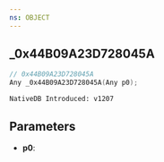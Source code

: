 ```yaml
---
ns: OBJECT
---
```

## _0x44B09A23D728045A

```c
// 0x44B09A23D728045A
Any _0x44B09A23D728045A(Any p0);
```

```
NativeDB Introduced: v1207
```

## Parameters
* **p0**:
